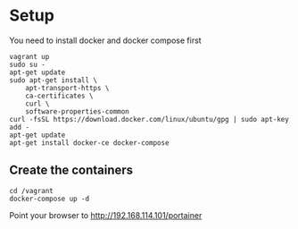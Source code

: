 # Setup

You need to install docker and docker compose first

```
vagrant up
sudo su -
apt-get update
sudo apt-get install \
    apt-transport-https \
    ca-certificates \
    curl \
    software-properties-common
curl -fsSL https://download.docker.com/linux/ubuntu/gpg | sudo apt-key add -
apt-get update
apt-get install docker-ce docker-compose
```
## Create the containers

```
cd /vagrant
docker-compose up -d
```

Point your browser to http://192.168.114.101/portainer


